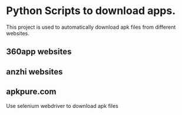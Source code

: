 # Python Scripts to download apps.

This project is used to automatically download apk files from different websites.
## 360app websites
## anzhi websites
## apkpure.com
 Use selenium webdriver to download apk files

